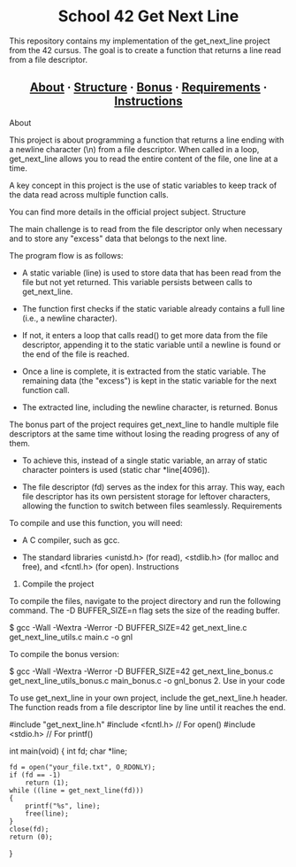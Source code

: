 <h1 align="center">School 42 Get Next Line</h1>

This repository contains my implementation of the get_next_line project from the 42 cursus. The goal is to create a function that returns a line read from a file descriptor.

<h2 align="center">
    <a href="#about">About</a>
    <span> · </span>
    <a href="#structure">Structure</a>
    <span> · </span>
<a href="#bonus">Bonus</a>
    <span> · </span>
    <a href="#requirements">Requirements</a>
    <span> · </span>
    <a href="#instructions">Instructions</a>
</h2>
About

This project is about programming a function that returns a line ending with a newline character (\n) from a file descriptor. When called in a loop, get_next_line allows you to read the entire content of the file, one line at a time.

A key concept in this project is the use of static variables to keep track of the data read across multiple function calls.

You can find more details in the official project subject.
Structure

The main challenge is to read from the file descriptor only when necessary and to store any "excess" data that belongs to the next line.

The program flow is as follows:

  * A static variable (line) is used to store data that has been read from the file but not yet returned. This variable persists between calls to get_next_line.

  * The function first checks if the static variable already contains a full line (i.e., a newline character).

  * If not, it enters a loop that calls read() to get more data from the file descriptor, appending it to the static variable until a newline is found or the end of the file is reached.

  * Once a line is complete, it is extracted from the static variable. The remaining data (the "excess") is kept in the static variable for the next function call.

  * The extracted line, including the newline character, is returned.
Bonus

The bonus part of the project requires get_next_line to handle multiple file descriptors at the same time without losing the reading progress of any of them.

  * To achieve this, instead of a single static variable, an array of static character pointers is used (static char *line[4096]).

  * The file descriptor (fd) serves as the index for this array. This way, each file descriptor has its own persistent storage for leftover characters, allowing the function to switch between files seamlessly.
Requirements

To compile and use this function, you will need:

  * A C compiler, such as gcc.

  * The standard libraries <unistd.h> (for read), <stdlib.h> (for malloc and free), and <fcntl.h> (for open).
Instructions
1. Compile the project

To compile the files, navigate to the project directory and run the following command. The -D BUFFER_SIZE=n flag sets the size of the reading buffer.

$ gcc -Wall -Wextra -Werror -D BUFFER_SIZE=42 get_next_line.c get_next_line_utils.c main.c -o gnl

To compile the bonus version:

$ gcc -Wall -Wextra -Werror -D BUFFER_SIZE=42 get_next_line_bonus.c get_next_line_utils_bonus.c main_bonus.c -o gnl_bonus
2. Use in your code

To use get_next_line in your own project, include the get_next_line.h header. The function reads from a file descriptor line by line until it reaches the end.

#include "get_next_line.h"
#include <fcntl.h> // For open()
#include <stdio.h> // For printf()

int main(void)
{
    int     fd;
    char    *line;

    fd = open("your_file.txt", O_RDONLY);
    if (fd == -1)
        return (1);
    while ((line = get_next_line(fd)))
    {
        printf("%s", line);
        free(line);
    }
    close(fd);
    return (0);
}

